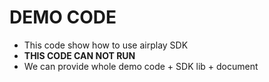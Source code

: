 # DEMO CODE 

* This code show how to use airplay SDK        
* **THIS CODE CAN NOT RUN**                 
* We can provide whole demo code + SDK lib + document                       

 
